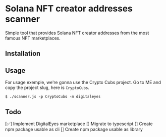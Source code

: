 # Solana NFT creator addresses scanner
Simple tool that provides Solana NFT creator addresses from the most famous NFT marketplaces.

## Installation


## Usage
For usage exemple, we're gonna use the Crypto Cubs project. Go to ME and copy the project slug, here is `CryptoCubs`.

```
$ ./scanner.js -p CryptoCubs -m digitaleyes
```

## Todo
[✅] Implement DigitalEyes marketplace
[] Migrate to typescript
[] Create npm package usable as cli
[] Create npm package usable as library
